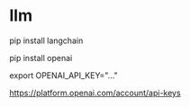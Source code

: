 # llm
pip install langchain

pip install openai

export OPENAI_API_KEY="..."

https://platform.openai.com/account/api-keys
